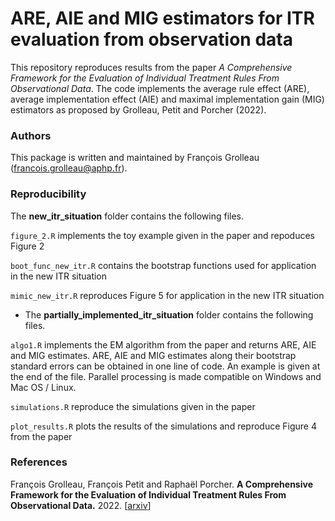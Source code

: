 # ARE, AIE and MIG estimators for ITR evaluation from observation data


This repository reproduces results from the paper *A Comprehensive Framework for the Evaluation of Individual Treatment Rules From Observational Data*.
The code implements the average rule effect (ARE), average implementation effect (AIE) and maximal implementation gain (MIG) 
estimators as proposed by Grolleau, Petit and Porcher (2022). 

### Authors
This package is written and maintained by François Grolleau (francois.grolleau@aphp.fr).

### Reproducibility

The **new_itr_situation** folder contains the following files.

 `figure_2.R` implements the toy example given in the paper and repoduces Figure 2
 
 `boot_func_new_itr.R` contains the bootstrap functions used for application in the new ITR situation
 
 `mimic_new_itr.R` reproduces Figure 5 for application in the new ITR situation

- The **partially_implemented_itr_situation** folder contains the following files.

`algo1.R` implements the EM algorithm from the paper and returns ARE, AIE and MIG estimates. 
 ARE, AIE and MIG estimates along their bootstrap standard errors can be obtained in one line of code. 
 An example is given at the end of the file. Parallel processing is made compatible on Windows and Mac OS / Linux.

`simulations.R` reproduce the simulations given in the paper

`plot_results.R` plots the results of the simulations and reproduce Figure 4 from the paper

### References
François Grolleau, François Petit and Raphaël Porcher.
<b>A Comprehensive Framework for the Evaluation of Individual Treatment Rules From Observational Data.</b>
2022.
[<a href="https://arxiv.org/">arxiv</a>]
